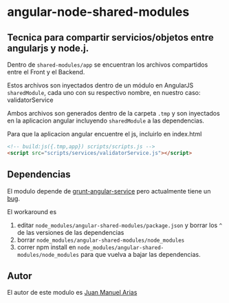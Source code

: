angular-node-shared-modules
===========================

## Tecnica para compartir servicios/objetos entre angularjs y node.j.

Dentro de `shared-modules/app` se encuentran los archivos compartidos entre el Front y el Backend.

Estos archivos son inyectados dentro de un módulo en AngularJS `sharedModule`, cada uno con su respectivo nombre,
en nuestro caso: validatorService

Ambos archivos son generados dentro de la carpeta `.tmp` y son inyectados en la aplicacion angular incluyendo `sharedModule`
a las dependencias.

Para que la aplicacion angular encuentre el js, incluirlo en index.html
```html
<!-- build:js({.tmp,app}) scripts/scripts.js -->
<script src="scripts/services/validatorService.js"></script>
```
## Dependencias
El modulo depende de [grunt-angular-service](https://github.com/obibring/grunt-angular-service) pero actualmente tiene
un [bug](https://github.com/obibring/grunt-angular-service/issues/5).

El workaround es
1. editar `node_modules/angular-shared-modules/package.json` y borrar los `^` de las versiones de las
dependencias
2. borrar `node_modules/angular-shared-modules/node_modules`
3. correr npm install en `node_modules/angular-shared-modules/node_modules` para que vuelva a bajar las dependencias.

## Autor
El autor de este modulo es [Juan Manuel Arias](https://github.com/juanmanuelarias)